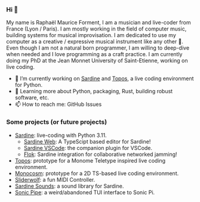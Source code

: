 ### Hi 👋

My name is Raphaël Maurice Forment, I am a musician and live-coder from France (Lyon / Paris). I am mostly working in the field of computer music, building systems for musical improvisation. I am dedicated to use my computer as a creative / expressive musical instrument like any other 🐡. Even though I am not a natural born programmer, I am willing to deep-dive when needed and I love programming as a craft practice. I am currently doing my PhD at the Jean Monnet University of Saint-Etienne, working on live coding.

- 🔭 I’m currently working on [Sardine](https://sardine.raphaelforment.fr/) and [Topos](https://github.com/Bubobubobubobubo/Topos/), a live coding environment for Python.
- 🌱 Learning more about Python, packaging, Rust, building robust software, etc.
- 📫 How to reach me: GitHub Issues

### Some projects (or future projects)

- [Sardine](https://github.com/Bubobubobubobubo/sardine): live-coding with Python 3.11.
  - [Sardine Web](https://github.com/sardine-system/sardine-web): A TypeScipt based editor for Sardine! 
  - [Sardine VSCode](https://github.com/Bubobubobubobubo/sardine-vscode): the companion plugin for VSCode.
  - [Flok](https://github.com/munshkr/flok): Sardine integration for collaborative networked jamming!
- [Topos](https://github.com/Bubobubobubobubo/Topos): prototype for a Monome Teletype inspired live coding environment.
- [Monocosm](https://github.com/Bubobubobubobubo/Monocosm): prototype for a 2D TS-based live coding environment.
- [Sliderwolf](https://github.com/Bubobubobubobubo/sliderwolf): a fun MIDI Controller.
- [Sardine Sounds](https://github.com/Bubobubobubobubo/sardine-sounds): a sound library for Sardine.
- [Sonic Pipe](https://github.com/Bubobubobubobubo/sonic_pipe): a weird/abandoned TUI interface to Sonic Pi.
